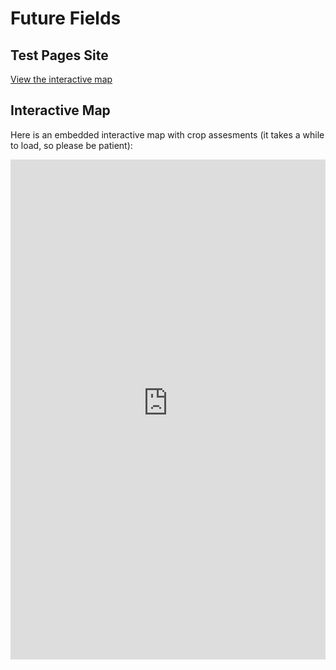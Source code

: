 # Future Fields


## Test Pages Site

[View the interactive map](https://future-fields.s3.amazonaws.com/FutureFields_Crop_Suitability_Assessment.html)


## Interactive Map

Here is an embedded interactive map with crop assesments (it takes a while to load, so please be patient):

<!--- https://future-fields.s3.amazonaws.com/sample_map4.html --->
<!--- https://future-fields.s3.amazonaws.com/map_with_crop_recommendations_popup_and_scenario_comparisons.html --->
<!--- https://future-fields.s3.amazonaws.com/20240818_200641_Actual_crop_score_breakdown_tree.html --->

<iframe src="https://future-fields.s3.amazonaws.com/FutureFields_Crop_Suitability_Assessment.html" 
        width="100%" 
        height="800" 
        frameborder="0" 
        allowfullscreen>
</iframe>






